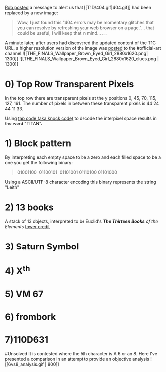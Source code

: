[Rob posted](https://discord.com/channels/1008696016318513243/1011929497139953744/1043565169315434537) a message to alert us that [[T1D/404.gif|404.gif]] had been replaced by a new image:
> Wow, I just found this "404 errors may be momentary glitches that you can resolve by refreshing your web browser on a page."... that could be useful, I will keep that in mind... .\_.

A minute later, after users had discovered the updated content of the T1C URL, a higher resolution version of the image was [posted](https://discord.com/channels/1008696016318513243/1031539174743998526/1043565435980873778) to the \#official-art channel:![[THE_FINALS_Wallpaper_Brown_Eyed_Girl_2880x1620.png| 1300]]
 ![[THE_FINALS_Wallpaper_Brown_Eyed_Girl_2880x1620_clues.png | 1300]]

# 0) Top Row Transparent Pixels
In the top row there are transparent pixels at the y positions 0, 45, 70, 115, 127, 161.
The number of pixels in between these transparent pixels is 44 24 44 11 33.

Using [tap code (aka knock code)](https://en.wikipedia.org/wiki/Tap_code) to decode the interpixel space results in the word "TITAN".

# 1) Block pattern
By interpreting each empty space to be a zero and each filled space to be a one you get the following binary:
> 01001100  01100101  01101001 01110100  01101000

Using a ASCII/UTF-8 character encoding this binary represents the string "Leith"

# 2) 13 books
A stack of 13 objects, interpreted to be Euclid's ***The Thirteen Books** of the Elements*
[tower credit](https://discord.com/channels/1008696016318513243/1011929497139953744/1043624701940994048)

# 3) Saturn Symbol

# 4) X<sup>th</sup>

# 5)  VM 67

# 6) frombork

# 7)110D631
#Unsolved 
It is contested where the 5th character is A 6 or an 8. Here I've presented a comparison in an attempt to provide an objective analysis ![[6vs8_analysis.gif | 800]]